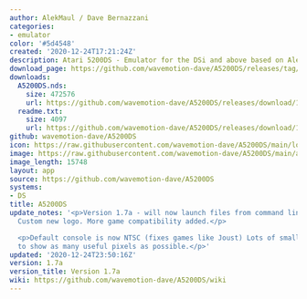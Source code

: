 ```yaml
---
author: AlekMaul / Dave Bernazzani
categories:
- emulator
color: '#5d4548'
created: '2020-12-24T17:21:24Z'
description: Atari 5200DS - Emulator for the DSi and above based on Alekmaul's work
download_page: https://github.com/wavemotion-dave/A5200DS/releases/tag/1.7a
downloads:
  A5200DS.nds:
    size: 472576
    url: https://github.com/wavemotion-dave/A5200DS/releases/download/1.7a/A5200DS.nds
  readme.txt:
    size: 4097
    url: https://github.com/wavemotion-dave/A5200DS/releases/download/1.7a/readme.txt
github: wavemotion-dave/A5200DS
icon: https://raw.githubusercontent.com/wavemotion-dave/A5200DS/main/logo.bmp
image: https://raw.githubusercontent.com/wavemotion-dave/A5200DS/main/arm9/gfx/bgTop.png
image_length: 15748
layout: app
source: https://github.com/wavemotion-dave/A5200DS
systems:
- DS
title: A5200DS
update_notes: '<p>Version 1.7a - will now launch files from command line arguments.
  Custom new logo. More game compatibility added.</p>

  <p>Default console is now NTSC (fixes games like Joust) Lots of small screen tweaks
  to show as many useful pixels as possible.</p>'
updated: '2020-12-24T23:50:16Z'
version: 1.7a
version_title: Version 1.7a
wiki: https://github.com/wavemotion-dave/A5200DS/wiki
---
```

